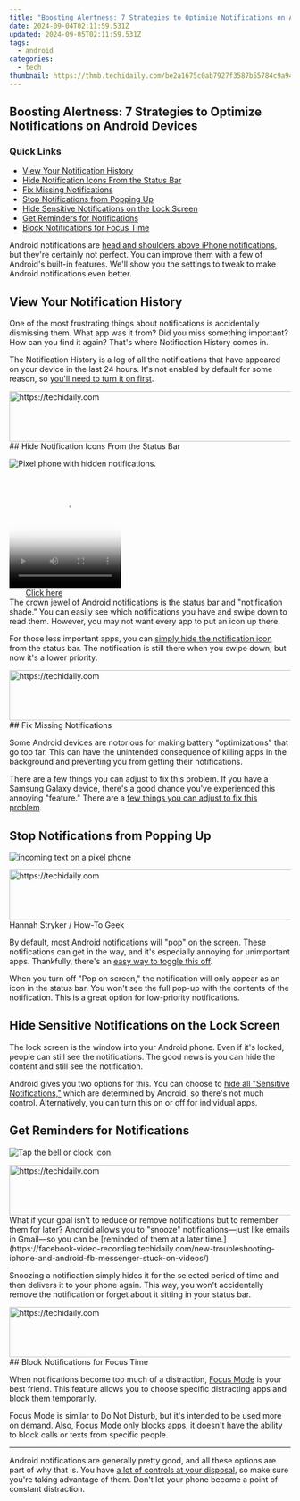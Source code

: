 ```yaml
---
title: "Boosting Alertness: 7 Strategies to Optimize Notifications on Android Devices"
date: 2024-09-04T02:11:59.531Z
updated: 2024-09-05T02:11:59.531Z
tags:
  - android
categories:
  - tech
thumbnail: https://thmb.techidaily.com/be2a1675c0ab7927f3587b55784c9a94cb04734a3680a7b81ad5a795bcf8c9ff.jpg
---
```


## Boosting Alertness: 7 Strategies to Optimize Notifications on Android Devices

### Quick Links

* [View Your Notification History](https://fox-direct.techidaily.com/new-in-2024-choosing-the-best-action-cam-hero-vs-keymission-170/)
* [Hide Notification Icons From the Status Bar](https://screen-recording.techidaily.com/new-in-2024-save-call-transcript-review/)
* [Fix Missing Notifications](https://win-able.techidaily.com/expert-hacks-to-fix-terrarias-crashing-woes-a-2pressive-guide/)
* [Stop Notifications from Popping Up](https://instagram-video-files.techidaily.com/updated-quick-guide-to-influential-instagram-hashtags-for-2024/)
* [Hide Sensitive Notifications on the Lock Screen](https://win-answers.techidaily.com/fixes-for-persistent-lags-and-stalls-in-fall-guys-when-played-on-pc/)
* [Get Reminders for Notifications](https://desktop-recording.techidaily.com/updated-in-2024-best-free-desktop-recorders/)
* [Block Notifications for Focus Time](https://facebook-video-share.techidaily.com/top-thumbnails-the-ultimate-guide-to-optimal-youtube-sizes-for-2024/)

 Android notifications are [head and shoulders above iPhone notifications](https://games-able.techidaily.com/visual-powerhouse-debate-oled-amoled-vs-ips-technology/), but they're certainly not perfect. You can improve them with a few of Android's built-in features. We'll show you the settings to tweak to make Android notifications even better.

##  View Your Notification History

 One of the most frustrating things about notifications is accidentally dismissing them. What app was it from? Did you miss something important? How can you find it again? That's where Notification History comes in.

 The Notification History is a log of all the notifications that have appeared on your device in the last 24 hours. It's not enabled by default for some reason, so [you'll need to turn it on first](https://fix-guide.techidaily.com/solved-warning-camera-failed-on-infinix-hot-40-drfone-by-drfone-fix-android-problems-fix-android-problems/).

<!-- affiliate ads begin -->
<a href="https://appsumo.8odi.net/c/5597632/2002019/7443" target="_top" id="2002019">
  <img src="//a.impactradius-go.com/display-ad/7443-2002019" border="0" alt="https://techidaily.com" width="728" height="90"/>
</a>
<img height="0" width="0" src="https://appsumo.8odi.net/i/5597632/2002019/7443" style="position:absolute;visibility:hidden;" border="0" />
<!-- affiliate ads end -->
##  Hide Notification Icons From the Status Bar

![Pixel phone with hidden notifications.](https://static1.howtogeekimages.com/wordpress/wp-content/uploads/2021/06/android-minimize-notifications-1.png?width=1198&amp;trim=1,1&amp;bg-color=000&amp;pad=1,1) 

<!-- affiliate ads begin -->
<span id="1304648">
					<video width="200" height="200" style="cursor:pointer"
           poster="//a.impactradius-go.com/display-clicktoplayimage/1304648.png"
           onclick="if(!this.playClicked){this.play();this.setAttribute('controls',true);this.playClicked=true;}">
	   <source src="//a.impactradius-go.com/display-ad/15852-1304648">
	   <img src="//a.impactradius-go.com/display-clicktoplayimage/1304648.png" style="border: none; height: 100%; width: 100%; object-fit: contain">
	</video>
	<div style="width:125px;text-align:center"><a href="javascript:window.open(decodeURIComponent('https%3A%2F%2Fthefitville.pxf.io%2Fc%2F5597632%2F1304648%2F15852'), '_blank');void(0);">Click here</a></div>
</span>
<img height="0" width="0" src="https://imp.pxf.io/i/5597632/1304648/15852" style="position:absolute;visibility:hidden;" border="0" />
<!-- affiliate ads end -->
 The crown jewel of Android notifications is the status bar and "notification shade." You can easily see which notifications you have and swipe down to read them. However, you may not want every app to put an icon up there.

 For those less important apps, you can [simply hide the notification icon](https://fox-cloud.techidaily.com/revolutionary-guide-to-iphone-x-animoji-mastery/) from the status bar. The notification is still there when you swipe down, but now it's a lower priority.

<!-- affiliate ads begin -->
<a href="https://aligracehair.sjv.io/c/5597632/2012420/19272" target="_top" id="2012420">
  <img src="//a.impactradius-go.com/display-ad/19272-2012420" border="0" alt="https://techidaily.com" width="728" height="90"/>
</a>
<img height="0" width="0" src="https://aligracehair.sjv.io/i/5597632/2012420/19272" style="position:absolute;visibility:hidden;" border="0" />
<!-- affiliate ads end -->
##  Fix Missing Notifications

 Some Android devices are notorious for making battery "optimizations" that go too far. This can have the unintended consequence of killing apps in the background and preventing you from getting their notifications.

 There are a few things you can adjust to fix this problem. If you have a Samsung Galaxy device, there's a good chance you've experienced this annoying "feature." There are a [few things you can adjust to fix this problem](https://some-skills.techidaily.com/in-2024-total-command-mastery-powerdirector-review-and-guide/).

##  Stop Notifications from Popping Up

![incoming text on a pixel phone](https://static1.howtogeekimages.com/wordpress/wp-content/uploads/2023/08/52762934945_361edbde24_o.jpg) 

<!-- affiliate ads begin -->
<a href="https://aligracehair.sjv.io/c/5597632/2016148/19272" target="_top" id="2016148">
  <img src="//a.impactradius-go.com/display-ad/19272-2016148" border="0" alt="https://techidaily.com" width="728" height="90"/>
</a>
<img height="0" width="0" src="https://aligracehair.sjv.io/i/5597632/2016148/19272" style="position:absolute;visibility:hidden;" border="0" />
<!-- affiliate ads end -->
Hannah Stryker / How-To Geek

 By default, most Android notifications will "pop" on the screen. These notifications can get in the way, and it's especially annoying for unimportant apps. Thankfully, there's an [easy way to toggle this off](https://screen-recording.techidaily.com/new-ultimate-choices-in-video-collaboration-software-for-2024/).

 When you turn off "Pop on screen," the notification will only appear as an icon in the status bar. You won't see the full pop-up with the contents of the notification. This is a great option for low-priority notifications.

##  Hide Sensitive Notifications on the Lock Screen

 The lock screen is the window into your Android phone. Even if it's locked, people can still see the notifications. The good news is you can hide the content and still see the notification.

 Android gives you two options for this. You can choose to [hide all "Sensitive Notifications,"](https://win11-tips.techidaily.com/mending-gaps-between-explore-elements/) which are determined by Android, so there's not much control. Alternatively, you can turn this on or off for individual apps.

##  Get Reminders for Notifications

![Tap the bell or clock icon.](https://static1.howtogeekimages.com/wordpress/wp-content/uploads/2023/08/screenshot_20230830_151207_settings.jpg) 

<!-- affiliate ads begin -->
<a href="https://imp.i357552.net/c/5597632/1013424/11832" target="_top" id="1013424">
  <img src="//a.impactradius-go.com/display-ad/11832-1013424" border="0" alt="https://techidaily.com" width="728" height="90"/>
</a>
<img height="0" width="0" src="https://imp.i357552.net/i/5597632/1013424/11832" style="position:absolute;visibility:hidden;" border="0" />
<!-- affiliate ads end -->
 What if your goal isn't to reduce or remove notifications but to remember them for later? Android allows you to "snooze" notifications—just like emails in Gmail—so you can be [reminded of them at a later time.](https://facebook-video-recording.techidaily.com/new-troubleshooting-iphone-and-android-fb-messenger-stuck-on-videos/) 

 Snoozing a notification simply hides it for the selected period of time and then delivers it to your phone again. This way, you won't accidentally remove the notification or forget about it sitting in your status bar.

<!-- affiliate ads begin -->
<a href="https://aligracehair.sjv.io/c/5597632/1886003/19272" target="_top" id="1886003">
  <img src="//a.impactradius-go.com/display-ad/19272-1886003" border="0" alt="https://techidaily.com" width="728" height="90"/>
</a>
<img height="0" width="0" src="https://aligracehair.sjv.io/i/5597632/1886003/19272" style="position:absolute;visibility:hidden;" border="0" />
<!-- affiliate ads end -->
##  Block Notifications for Focus Time

 When notifications become too much of a distraction, [Focus Mode](https://extra-approaches.techidaily.com/in-2024-premier-podplay-writing-treasures/) is your best friend. This feature allows you to choose specific distracting apps and block them temporarily.

 Focus Mode is similar to Do Not Disturb, but it's intended to be used more on demand. Also, Focus Mode only blocks apps, it doesn't have the ability to block calls or texts from specific people.

---

 Android notifications are generally pretty good, and all these options are part of why that is. You have [a lot of controls at your disposal](https://apple-account.techidaily.com/how-to-fix-when-apple-account-locked-on-iphone-8-by-drfone-ios/), so make sure you're taking advantage of them. Don't let your phone become a point of constant distraction.

<ins class="adsbygoogle"
     style="display:block"
     data-ad-format="autorelaxed"
     data-ad-client="ca-pub-7571918770474297"
     data-ad-slot="1223367746"></ins>



<ins class="adsbygoogle"
     style="display:block"
     data-ad-client="ca-pub-7571918770474297"
     data-ad-slot="8358498916"
     data-ad-format="auto"
     data-full-width-responsive="true"></ins>


